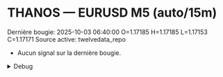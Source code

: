 # THANOS — EURUSD M5 (auto/15m)
Dernière bougie: 2025-10-03 06:40:00  O=1.17185  H=1.17185  L=1.17153  C=1.17171
Source active: twelvedata_repo

- Aucun signal sur la dernière bougie.

<details><summary>Debug</summary>

- TD_API_KEY manquant.

</details>